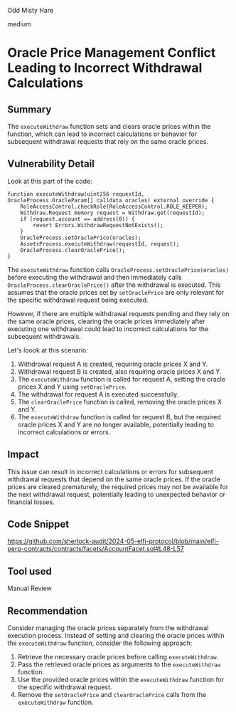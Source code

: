 Odd Misty Hare

medium

# Oracle Price Management Conflict Leading to Incorrect Withdrawal Calculations


## Summary

The `executeWithdraw` function sets and clears oracle prices within the function, which can lead to incorrect calculations or behavior for subsequent withdrawal requests that rely on the same oracle prices.

## Vulnerability Detail
Look at this part of the code:

```solidity
function executeWithdraw(uint256 requestId, OracleProcess.OracleParam[] calldata oracles) external override {
    RoleAccessControl.checkRole(RoleAccessControl.ROLE_KEEPER);
    Withdraw.Request memory request = Withdraw.get(requestId);
    if (request.account == address(0)) {
        revert Errors.WithdrawRequestNotExists();
    }
    OracleProcess.setOraclePrice(oracles);
    AssetsProcess.executeWithdraw(requestId, request);
    OracleProcess.clearOraclePrice();
}
```


The `executeWithdraw` function calls `OracleProcess.setOraclePrice(oracles)` before executing the withdrawal and then immediately calls `OracleProcess.clearOraclePrice()` after the withdrawal is executed. This assumes that the oracle prices set by `setOraclePrice` are only relevant for the specific withdrawal request being executed.

However, if there are multiple withdrawal requests pending and they rely on the same oracle prices, clearing the oracle prices immediately after executing one withdrawal could lead to incorrect calculations for the subsequent withdrawals.

Let's loook at this scenario: 
1. Withdrawal request A is created, requiring oracle prices X and Y.
2. Withdrawal request B is created, also requiring oracle prices X and Y.
3. The `executeWithdraw` function is called for request A, setting the oracle prices X and Y using `setOraclePrice`.
4. The withdrawal for request A is executed successfully.
5. The `clearOraclePrice` function is called, removing the oracle prices X and Y.
6. The `executeWithdraw` function is called for request B, but the required oracle prices X and Y are no longer available, potentially leading to incorrect calculations or errors.

## Impact

This issue can result in incorrect calculations or errors for subsequent withdrawal requests that depend on the same oracle prices. If the oracle prices are cleared prematurely, the required prices may not be available for the next withdrawal request, potentially leading to unexpected behavior or financial losses.

## Code Snippet

https://github.com/sherlock-audit/2024-05-elfi-protocol/blob/main/elfi-perp-contracts/contracts/facets/AccountFacet.sol#L48-L57


## Tool used

Manual Review

## Recommendation

Consider managing the oracle prices separately from the withdrawal execution process. Instead of setting and clearing the oracle prices within the `executeWithdraw` function, consider the following approach:

1. Retrieve the necessary oracle prices before calling `executeWithdraw`.
2. Pass the retrieved oracle prices as arguments to the `executeWithdraw` function.
3. Use the provided oracle prices within the `executeWithdraw` function for the specific withdrawal request.
4. Remove the `setOraclePrice` and `clearOraclePrice` calls from the `executeWithdraw` function.

